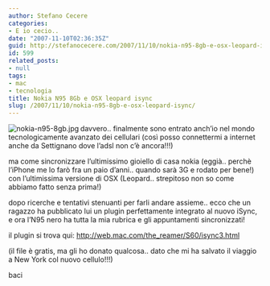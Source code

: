 ```yaml
---
author: Stefano Cecere
categories:
- E io cecio..
date: "2007-11-10T02:36:35Z"
guid: http://stefanocecere.com/2007/11/10/nokia-n95-8gb-e-osx-leopard-isync/
id: 599
related_posts:
- null
tags:
- mac
- tecnologia
title: Nokia N95 8Gb e OSX leopard isync
slug: /2007/11/10/nokia-n95-8gb-e-osx-leopard-isync/
---
```


<img src='http://stefanocecere.com/wp-content/uploads/sites/3/2007/11/nokia-n95-8gb.jpg' alt='nokia-n95-8gb.jpg' align="left" />davvero.. finalmente sono entrato anch&#8217;io nel mondo tecnologicamente avanzato dei cellulari (così posso connettermi a internet anche da Settignano dove l&#8217;adsl non c&#8217;è ancora!!!)

ma come sincronizzare l&#8217;ultimissimo gioiello di casa nokia (eggià.. perchè l&#8217;iPhone me lo farò fra un paio d&#8217;anni.. quando sarà 3G e rodato per bene!) con l&#8217;ultimissima versione di OSX (Leopard.. strepitoso non so come abbiamo fatto senza prima!)

dopo ricerche e tentativi stenuanti per farli andare assieme.. ecco che un ragazzo ha pubblicato lui un plugin perfettamente integrato al nuovo iSync, e ora l&#8217;N95 nero ha tutta la mia rubrica e gli appuntamenti sincronizzati!

il plugin si trova qui: <http://web.mac.com/the_reamer/S60/isync3.html>

(il file è gratis, ma gli ho donato qualcosa.. dato che mi ha salvato il viaggio a New York col nuovo cellulo!!!)

baci